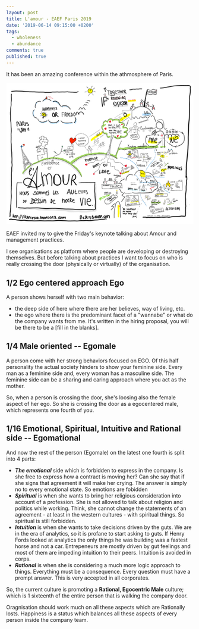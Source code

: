 ```yaml
---
layout: post
title: L'amour - EAEF Paris 2019
date: '2019-06-14 09:15:00 +0200'
tags:
  - wholeness
  - abundance
comments: true
published: true
---
```


It has been an amazing conference within the athmosphere of Paris.

![The presentation](/assets/lamour-paris.png)

EAEF invited my to give the Friday's keynote talking about Amour and management practices.

I see organisations as platform where people are developing or destroying themselves. But before talking about practices I want to focus on who is really crossing the door (physically or virtually) of the organisation.

## 1/2 Ego centered approach Ego

A person shows herself with two main behavior:
- the deep side of here where there are her believes, way of living, etc.
- the ego where there is the predominant facet of a "wannabe" or what do the company wants from me. It's written in the hiring proposal, you will be there to be a [fill in the blanks].

## 1/4 Male oriented -- Egomale
A person come with her strong behaviors focused on EGO. Of this half personality the actual society hinders to show your feminine side. Every man as a feminine side and, every woman has a masculine side. The feminine side can be a sharing and caring approach where you act as the mother.

So, when a person is crossing the door, she's loosing also the female aspect of her ego. So she is crossing the door as a egocentered male, which represents one fourth of you.

## 1/16 Emotional, Spiritual, Intuitive and Rational side -- Egomational
And now the rest of the person (Egomale) on the latest one fourth is split into 4 parts:
- ***The emotional*** side which is forbidden to express in the company. Is she free to express how a contract is moving her? Can she say that if she signs that agreement it will make her crying. The answer is simply no to every emotional state. So emotions are fobidden
- ***Spiritual*** is when she wants to bring her religious consideration into account of a profession. She is not allowed to talk about religion and politics while working. Think, she cannot change the statements of an agreement - at least in the western cultures - with spiritual things. So spiritual is still forbidden.
- ***Intuition*** is when she wants to take decisions driven by the guts. We are in the era of analytics, so it is profane to start asking to guts. If Henry Fords looked at analytics the only things he was building was a fastest horse and not a car. Entrepeneurs are mostly driven by gut feelings and most of them are impeding intuition to their peers. Intuition is avoided in corps.
- ***Rational*** is when she is considering a much more logic approach to things. Everything must be a consequence. Every question must have a prompt answer. This is very accepted in all corporates.

So, the current culture is promoting a **Rational, Egocentric Male** culture; which is 1 sixteenth of the entire person that is walking the company door.

Oragnisation should work much on all these aspects which are Rationally losts. Happiness is a status which balances all these aspects of every person inside the company team.




